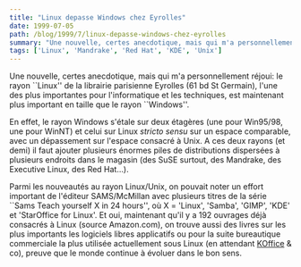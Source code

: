 ```yaml
---
title: "Linux depasse Windows chez Eyrolles"
date: 1999-07-05
path: /blog/1999/7/linux-depasse-windows-chez-eyrolles
summary: "Une nouvelle, certes anecdotique, mais qui m'a personnellement réjoui: le rayon ``Linux'' de la librairie parisienne Eyrolles (61 bd St Germain), l'une des plus importantes pour l'informatique et les techniques, est maintenant plus important en taille que le rayon ``Windows''."
tags: ['Linux', 'Mandrake', 'Red Hat', 'KDE', 'Unix']
---
```


<P>Une nouvelle, certes anecdotique, mais qui m'a personnellement réjoui:
le rayon ``Linux'' de la librairie parisienne Eyrolles (61 bd St Germain),
l'une des plus importantes pour l'informatique et les techniques, est
maintenant plus important en taille que le rayon ``Windows''.</P>

<P>En effet, le rayon Windows s'étale sur deux étagères (une pour
Win95/98, une pour WinNT) et celui sur Linux <EM>stricto sensu</EM> sur
un espace comparable, avec un dépassement sur l'espace consacré à Unix.
A ces deux rayons (et demi) il faut ajouter plusieurs énormes piles de
distributions dispersées à plusieurs endroits dans le magasin (des SuSE
surtout, des Mandrake, des Executive Linux, des Red Hat...).</P>

<P>Parmi les nouveautés au rayon Linux/Unix, on pouvait noter un effort
important de l'éditeur SAMS/McMillan avec plusieurs titres de la série
``Sams Teach yourself X in 24 hours'', où X = 'Linux', 'Samba', 'GIMP',
'KDE' et 'StarOffice for Linux'. Et oui, maintenant qu'il y a 192 ouvrages
déjà consacrés à Linux (source Amazon.com), on trouve aussi des livres
sur les plus importants les logiciels libres applicatifs ou pour la
suite bureautique commerciale la plus utilisée actuellement sous Linux
(en attendant <A HREF="http://koffice.kde.org/">KOffice</A> &amp; co),
preuve que le monde continue à évoluer dans le bon sens.</P>


